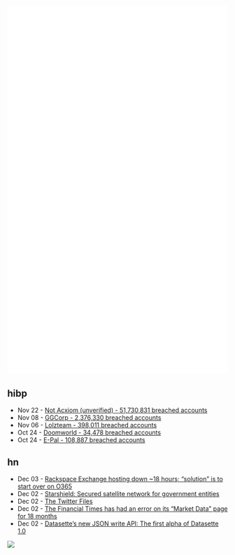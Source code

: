 ![Metrics](https://raw.githubusercontent.com/phixion/phixion/master/metrics.svg)

## hibp

<!--
for https://github.com/phixion/phixion/blob/main/.github/workflows/feeds.yml
-->
<!--START_SECTION:haveibeenpwnd-->
- Nov 22 - [Not Acxiom (unverified) - 51,730,831 breached accounts](https://haveibeenpwned.com/PwnedWebsites#NotAcxiom)
- Nov 08 - [GGCorp - 2,376,330 breached accounts](https://haveibeenpwned.com/PwnedWebsites#GGCorp)
- Nov 06 - [Lolzteam - 398,011 breached accounts](https://haveibeenpwned.com/PwnedWebsites#Lolzteam)
- Oct 24 - [Doomworld - 34,478 breached accounts](https://haveibeenpwned.com/PwnedWebsites#Doomworld)
- Oct 24 - [E-Pal - 108,887 breached accounts](https://haveibeenpwned.com/PwnedWebsites#EPal)
<!--END_SECTION:haveibeenpwnd-->

## hn

<!--
for https://github.com/phixion/phixion/blob/main/.github/workflows/feeds.yml
-->
<!--START_SECTION:hn-->
- Dec 03 - [Rackspace Exchange hosting down ~18 hours; “solution” is to start over on O365](https://twitter.com/rackspace/status/1598854426105548801)
- Dec 02 - [Starshield: Secured satellite network for government entities](https://www.spacex.com/starshield/)
- Dec 02 - [The Twitter Files](https://twitter.com/mtaibbi/status/1598822959866683394)
- Dec 02 - [The Financial Times has had an error on its “Market Data” page for 18 months](https://mako.cc/copyrighteous/the-financial-times-has-been-printing-an-obvious-error-on-its-market-data-page-for-18-months-and-nobody-else-seems-to-have-noticed)
- Dec 02 - [Datasette’s new JSON write API: The first alpha of Datasette 1.0](https://simonwillison.net/2022/Dec/2/datasette-write-api/)
<!--END_SECTION:hn-->

<!--
for https://yhype.me
-->
![](https://hit.yhype.me/github/profile?user_id=13013670)
